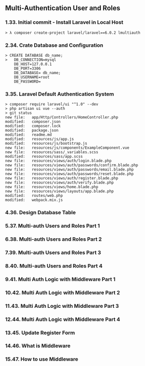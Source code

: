 
## Multi-Authentication User and Roles


### 1.33. Initial commit - Install Laravel in Local Host
	> λ composer create-project laravel/laravel==6.0.2 lmultiauth

### 2.34. Crate Database and Configuration
	> CREATE DATABASE db_name;
	> 	DB_CONNECTION=mysql
		DB_HOST=127.0.0.1
		DB_PORT=3306
		DB_DATABASE= db_name;
		DB_USERNAME=root
		DB_PASSWORD=

### 3.35. Laravel Default Authentication System
	> composer require laravel/ui "^1.0" --dev
	> php artisan ui vue --auth
	> git status	
	new file:   app/Http/Controllers/HomeController.php            
	modified:   composer.json                                      
	modified:   composer.lock                                      
	modified:   package.json                                       
	modified:   readme.md                                          
	modified:   resources/js/app.js                                
	modified:   resources/js/bootstrap.js                          
	new file:   resources/js/components/ExampleComponent.vue       
	new file:   resources/sass/_variables.scss                     
	modified:   resources/sass/app.scss                            
	new file:   resources/views/auth/login.blade.php               
	new file:   resources/views/auth/passwords/confirm.blade.php   
	new file:   resources/views/auth/passwords/email.blade.php     
	new file:   resources/views/auth/passwords/reset.blade.php     
	new file:   resources/views/auth/register.blade.php            
	new file:   resources/views/auth/verify.blade.php              
	new file:   resources/views/home.blade.php                     
	new file:   resources/views/layouts/app.blade.php              
	modified:   routes/web.php                                     
	modified:   webpack.mix.js   

### 4.36. Design Database Table


### 5.37. Multi-auth Users and Roles Part 1


### 6.38. Multi-auth Users and Roles Part 2


### 7.39. Multi-auth Users and Roles Part 3


### 8.40. Multi-auth Users and Roles Part 4


### 9.41. Multi Auth Logic with Middleware Part 1


### 10.42. Multi Auth Logic with Middleware Part 2


### 11.43. Multi Auth Logic with Middleware Part 3


### 12.44. Multi Auth Logic with Middleware Part 4


### 13.45. Update Register Form


### 14.46. What is Middleware


### 15.47. How to use Middleware

